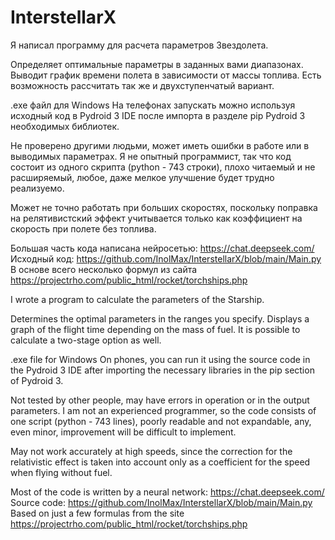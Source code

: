 # InterstellarX

Я написал программу для расчета параметров Звездолета.

Определяет оптимальные параметры в заданных вами диапазонах.
Выводит график времени полета в зависимости от массы топлива.
Есть возможность рассчитать так же и двухступенчатый вариант.

.exe файл для Windows
На телефонах запускать можно используя исходный код в Pydroid 3 IDE после импорта в разделе pip Pydroid 3 необходимых библиотек.

Не проверено другими людьми, может иметь ошибки в работе или в выводимых параметрах. Я не опытный программист, так что код состоит из одного скрипта (python - 743 строки), плохо читаемый и не расширяемый, любое, даже мелкое улучшение будет трудно реализуемо.

Может не точно работать при больших скоростях, поскольку поправка на релятивистский эффект учитывается только как коэффициент на скорость при полете без топлива.

Большая часть кода написана нейросетью:
https://chat.deepseek.com/
Исходный код: 
https://github.com/InolMax/InterstellarX/blob/main/Main.py
В основе всего несколько формул из сайта 
https://projectrho.com/public_html/rocket/torchships.php



I wrote a program to calculate the parameters of the Starship.

Determines the optimal parameters in the ranges you specify.
Displays a graph of the flight time depending on the mass of fuel.
It is possible to calculate a two-stage option as well.

.exe file for Windows
On phones, you can run it using the source code in the Pydroid 3 IDE after importing the necessary libraries in the pip section of Pydroid 3.

Not tested by other people, may have errors in operation or in the output parameters. I am not an experienced programmer, so the code consists of one script (python - 743 lines), poorly readable and not expandable, any, even minor, improvement will be difficult to implement.

May not work accurately at high speeds, since the correction for the relativistic effect is taken into account only as a coefficient for the speed when flying without fuel.

Most of the code is written by a neural network:
https://chat.deepseek.com/
Source code:
https://github.com/InolMax/InterstellarX/blob/main/Main.py
Based on just a few formulas from the site
https://projectrho.com/public_html/rocket/torchships.php

